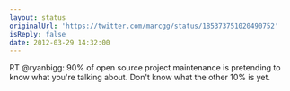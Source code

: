 ```yaml
---
layout: status
originalUrl: 'https://twitter.com/marcgg/status/185373751020490752'
isReply: false
date: 2012-03-29 14:32:00
---
```


RT @ryanbigg: 90% of open source project maintenance is pretending to know what you're talking about. Don't know what the other 10% is yet.
